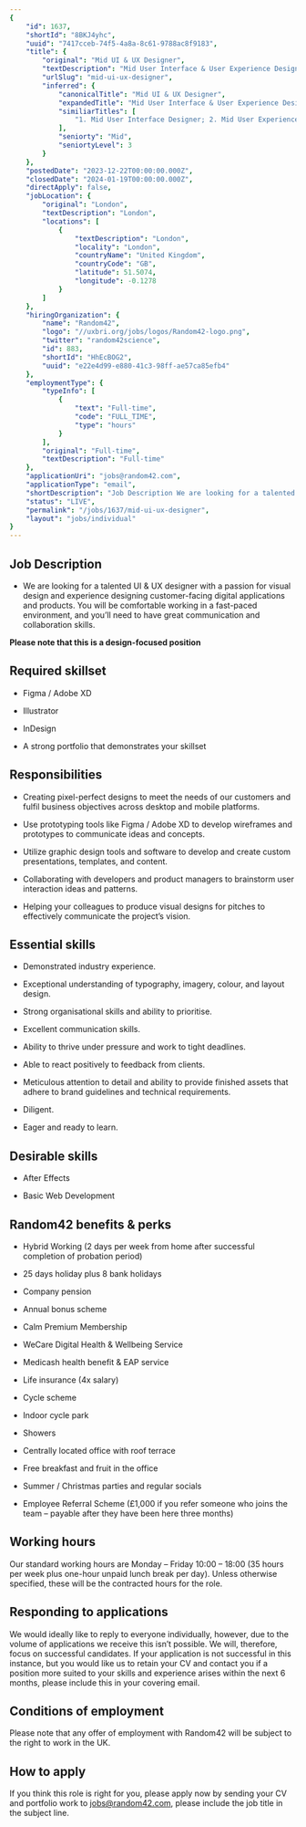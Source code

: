 ```yaml
---
{
	"id": 1637,
	"shortId": "8BKJ4yhc",
	"uuid": "7417cceb-74f5-4a8a-8c61-9788ac8f9183",
	"title": {
		"original": "Mid UI & UX Designer",
		"textDescription": "Mid User Interface & User Experience Designer",
		"urlSlug": "mid-ui-ux-designer",
		"inferred": {
			"canonicalTitle": "Mid UI & UX Designer",
			"expandedTitle": "Mid User Interface & User Experience Designer",
			"similiarTitles": [
				"1. Mid User Interface Designer; 2. Mid User Experience Designer; 3. Senior User Interface Designer; 4. Senior User Experience Designer; 5. Junior User Interface Designer"
			],
			"seniorty": "Mid",
			"seniortyLevel": 3
		}
	},
	"postedDate": "2023-12-22T00:00:00.000Z",
	"closedDate": "2024-01-19T00:00:00.000Z",
	"directApply": false,
	"jobLocation": {
		"original": "London",
		"textDescription": "London",
		"locations": [
			{
				"textDescription": "London",
				"locality": "London",
				"countryName": "United Kingdom",
				"countryCode": "GB",
				"latitude": 51.5074,
				"longitude": -0.1278
			}
		]
	},
	"hiringOrganization": {
		"name": "Random42",
		"logo": "//uxbri.org/jobs/logos/Random42-logo.png",
		"twitter": "random42science",
		"id": 883,
		"shortId": "HhEcBOG2",
		"uuid": "e22e4d99-e880-41c3-98ff-ae57ca85efb4"
	},
	"employmentType": {
		"typeInfo": [
			{
				"text": "Full-time",
				"code": "FULL_TIME",
				"type": "hours"
			}
		],
		"original": "Full-time",
		"textDescription": "Full-time"
	},
	"applicationUri": "jobs@random42.com",
	"applicationType": "email",
	"shortDescription": "Job Description We are looking for a talented UI UX designer with a passion for visual design and experience designing customer-facing- digital applications and products. You will be comfortable",
	"status": "LIVE",
	"permalink": "/jobs/1637/mid-ui-ux-designer",
	"layout": "jobs/individual"
}
---
```

<h2>Job Description</h2><ul><li><p>We are looking for a talented UI &amp; UX designer with a passion for visual design and experience designing customer-facing digital applications and products. You will be comfortable working in a fast-paced environment, and you’ll need to have great communication and collaboration skills.</p></li></ul><p><strong>Please note that this is a design-focused position</strong></p><h2>Required skillset</h2><ul><li><p>Figma / Adobe XD</p></li><li><p>Illustrator</p></li><li><p>InDesign</p></li><li><p>A strong portfolio that demonstrates your skillset</p></li></ul><h2>Responsibilities</h2><ul><li><p>Creating pixel-perfect designs to meet the needs of our customers and fulfil business objectives across desktop and mobile platforms.</p></li><li><p>Use prototyping tools like Figma / Adobe XD to develop wireframes and prototypes to communicate ideas and concepts.</p></li><li><p>Utilize graphic design tools and software to develop and create custom presentations, templates, and content.</p></li><li><p>Collaborating with developers and product managers to brainstorm user interaction ideas and patterns.</p></li><li><p>Helping your colleagues to produce visual designs for pitches to effectively communicate the project’s vision.</p></li></ul><h2>Essential skills</h2><ul><li><p>Demonstrated industry experience.</p></li><li><p>Exceptional understanding of typography, imagery, colour, and layout design.</p></li><li><p>Strong organisational skills and ability to prioritise.</p></li><li><p>Excellent communication skills.</p></li><li><p>Ability to thrive under pressure and work to tight deadlines.</p></li><li><p>Able to react positively to feedback from clients.</p></li><li><p>Meticulous attention to detail and ability to provide finished assets that adhere to brand guidelines and technical requirements.</p></li><li><p>Diligent.</p></li><li><p>Eager and ready to learn.</p></li></ul><h2>Desirable skills</h2><ul><li><p>After Effects</p></li><li><p>Basic Web Development</p></li></ul><h2>Random42 benefits &amp; perks</h2><ul><li><p>Hybrid Working (2 days per week from home after successful completion of probation period)</p></li><li><p>25 days holiday plus 8 bank holidays</p></li><li><p>Company pension</p></li><li><p>Annual bonus scheme</p></li><li><p>Calm Premium Membership</p></li><li><p>WeCare Digital Health &amp; Wellbeing Service</p></li><li><p>Medicash health benefit &amp; EAP service</p></li><li><p>Life insurance (4x salary)</p></li><li><p>Cycle scheme</p></li><li><p>Indoor cycle park</p></li><li><p>Showers</p></li><li><p>Centrally located office with roof terrace</p></li><li><p>Free breakfast and fruit in the office</p></li><li><p>Summer / Christmas parties and regular socials</p></li><li><p>Employee Referral Scheme (£1,000 if you refer someone who joins the team – payable after they have been here three months)</p></li></ul><h2>Working hours</h2><p>Our standard working hours are Monday – Friday 10:00 – 18:00 (35 hours per week plus one-hour unpaid lunch break per day). Unless otherwise specified, these will be the contracted hours for the role.</p><h2>Responding to applications</h2><p>We would ideally like to reply to everyone individually, however, due to the volume of applications we receive this isn’t possible. We will, therefore, focus on successful candidates. If your application is not successful in this instance, but you would like us to retain your CV and contact you if a position more suited to your skills and experience arises within the next 6 months, please include this in your covering email.</p><h2>Conditions of employment</h2><p>Please note that any offer of employment with Random42 will be subject to the right to work in the UK.</p><h2>How to apply</h2><p>If you think this role is right for you, please apply now by sending your CV and portfolio work to <a target="_blank" rel="noopener noreferrer nofollow" href="mailto:jobs@random42.com">jobs@random42.com</a>, please include the job title in the subject line.</p>
